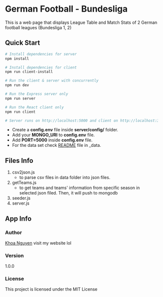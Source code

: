 # German Football - Bundesliga
This is a web page that displays League Table and Match Stats of 2 German football leagues (Bundesliga 1, 2)

## Quick Start
```bash
# Install dependencies for server
npm install

# Install dependencies for client
npm run client-install

# Run the client & server with concurrently
npm run dev

# Run the Express server only
npm run server

# Run the React client only
npm run client

# Server runs on http://localhost:5000 and client on http://localhost:3000
```
- Create a **config.env** file inside **server/config/** folder.
- Add your **MONGO_URI** to **config.env** file.
- Add **PORT=5000** inside **config.env** file.
- For the data set check [README](server/_data) file in _data.

## Files Info
1. csv2json.js 
    - to parse csv files in data folder into json files.
2. getTeams.js 
    - to get teams and teams' information from specific season in selected json filed. Then, it will push to mongodb
3. seeder.js
4. server.js

## App Info
### Author
[Khoa Nguyen](https://henrykhoanguyen.github.io/)
visit my website lol

### Version
1.0.0

### License
This project is licensed under the MIT License